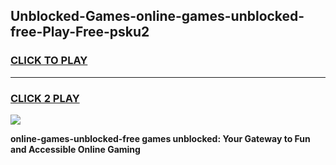 
## Unblocked-Games-online-games-unblocked-free-Play-Free-psku2
<h3>
<a href="https://premium76.site?title=online-games-unblocked-free&ref=23A">CLICK TO PLAY</a></h3>
<hr>

<h3>
<a href="https://premium76.site?title=online-games-unblocked-free&ref=23A">CLICK 2 PLAY</a>
  
</h3>

<a href="https://premium76.site?title=online-games-unblocked-free&ref=23A"><img src="https://clearcache.store/games.png"></a>


**online-games-unblocked-free games unblocked: Your Gateway to Fun and Accessible Online Gaming**
